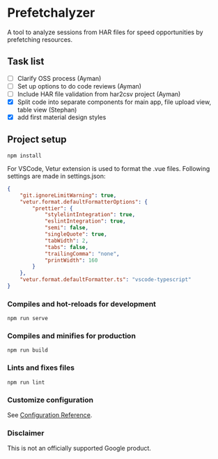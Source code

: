 # Prefetchalyzer
A tool to analyze sessions from HAR files for speed opportunities by prefetching resources.

## Task list
- [ ] Clarify OSS process (Ayman)
- [ ] Set up options to do code reviews (Ayman)
- [ ] Include HAR file validation from har2csv project (Ayman)
- [x] Split code into separate components for main app, file upload view, table view (Stephan)
- [x] add first material design styles

## Project setup
```
npm install
```
For VSCode, Vetur extension is used to format the .vue files.
Following settings are made in settings.json:
```json
{
    "git.ignoreLimitWarning": true,
    "vetur.format.defaultFormatterOptions": {
        "prettier": {
            "stylelintIntegration": true,
            "eslintIntegration": true,
            "semi": false,
            "singleQuote": true,
            "tabWidth": 2,
            "tabs": false,
            "trailingComma": "none",
            "printWidth": 160
        }
    },
    "vetur.format.defaultFormatter.ts": "vscode-typescript"
}
```

### Compiles and hot-reloads for development
```
npm run serve
```

### Compiles and minifies for production
```
npm run build
```

### Lints and fixes files
```
npm run lint
```

### Customize configuration
See [Configuration Reference](https://cli.vuejs.org/config/).

### Disclaimer

This is not an officially supported Google product.
